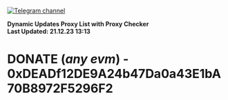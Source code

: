 [![Telegram channel](https://img.shields.io/endpoint?url=https://runkit.io/damiankrawczyk/telegram-badge/branches/master?url=https://t.me/n4z4v0d)](https://t.me/n4z4v0d) 

**Dynamic Updates Proxy List with Proxy Checker**  
**Last Updated: 21.12.23 13:13**

# DONATE (_any evm_) - 0xDEADf12DE9A24b47Da0a43E1bA70B8972F5296F2
